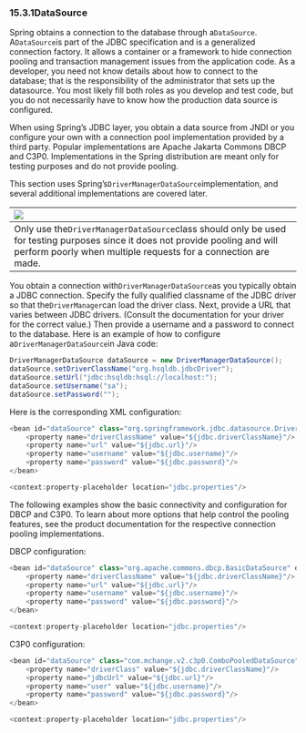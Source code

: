 ### 15.3.1DataSource

Spring obtains a connection to the database through a`DataSource`. A`DataSource`is part of the JDBC specification and is a generalized connection factory. It allows a container or a framework to hide connection pooling and transaction management issues from the application code. As a developer, you need not know details about how to connect to the database; that is the responsibility of the administrator that sets up the datasource. You most likely fill both roles as you develop and test code, but you do not necessarily have to know how the production data source is configured.

When using Spring’s JDBC layer, you obtain a data source from JNDI or you configure your own with a connection pool implementation provided by a third party. Popular implementations are Apache Jakarta Commons DBCP and C3P0. Implementations in the Spring distribution are meant only for testing purposes and do not provide pooling.

This section uses Spring’s`DriverManagerDataSource`implementation, and several additional implementations are covered later.

| ![](http://docs.spring.io/spring/docs/5.0.0.M5/spring-framework-reference/html/images/note.png.pagespeed.ce.9zQ_1wVwzR.png) |
| :--- |
| Only use the`DriverManagerDataSource`class should only be used for testing purposes since it does not provide pooling and will perform poorly when multiple requests for a connection are made. |

You obtain a connection with`DriverManagerDataSource`as you typically obtain a JDBC connection. Specify the fully qualified classname of the JDBC driver so that the`DriverManager`can load the driver class. Next, provide a URL that varies between JDBC drivers. \(Consult the documentation for your driver for the correct value.\) Then provide a username and a password to connect to the database. Here is an example of how to configure a`DriverManagerDataSource`in Java code:

```java
DriverManagerDataSource dataSource = new DriverManagerDataSource();
dataSource.setDriverClassName("org.hsqldb.jdbcDriver");
dataSource.setUrl("jdbc:hsqldb:hsql://localhost:");
dataSource.setUsername("sa");
dataSource.setPassword("");
```

Here is the corresponding XML configuration:

```java
<bean id="dataSource" class="org.springframework.jdbc.datasource.DriverManagerDataSource">
	<property name="driverClassName" value="${jdbc.driverClassName}"/>
	<property name="url" value="${jdbc.url}"/>
	<property name="username" value="${jdbc.username}"/>
	<property name="password" value="${jdbc.password}"/>
</bean>

<context:property-placeholder location="jdbc.properties"/>
```

The following examples show the basic connectivity and configuration for DBCP and C3P0. To learn about more options that help control the pooling features, see the product documentation for the respective connection pooling implementations.

DBCP configuration:

```java
<bean id="dataSource" class="org.apache.commons.dbcp.BasicDataSource" destroy-method="close">
	<property name="driverClassName" value="${jdbc.driverClassName}"/>
	<property name="url" value="${jdbc.url}"/>
	<property name="username" value="${jdbc.username}"/>
	<property name="password" value="${jdbc.password}"/>
</bean>

<context:property-placeholder location="jdbc.properties"/>
```

C3P0 configuration:

```java
<bean id="dataSource" class="com.mchange.v2.c3p0.ComboPooledDataSource" destroy-method="close">
	<property name="driverClass" value="${jdbc.driverClassName}"/>
	<property name="jdbcUrl" value="${jdbc.url}"/>
	<property name="user" value="${jdbc.username}"/>
	<property name="password" value="${jdbc.password}"/>
</bean>

<context:property-placeholder location="jdbc.properties"/>
```



